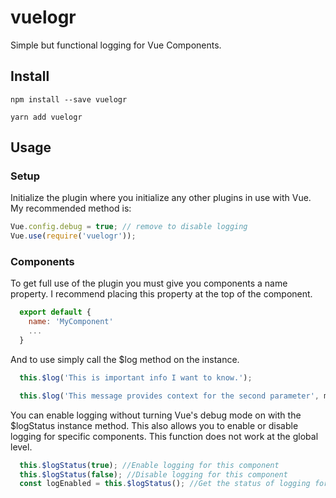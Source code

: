 # vuelogr

Simple but functional logging for Vue Components.

## Install

  `npm install --save vuelogr`

  `yarn add vuelogr`

## Usage

### Setup

Initialize the plugin where you initialize any other plugins in use with Vue. My recommended method is:

  ```javascript
  Vue.config.debug = true; // remove to disable logging
  Vue.use(require('vuelogr'));
  ```

### Components

To get full use of the plugin you must give you components a name property. I recommend placing this property at the top of the component.

```javascript
  export default {
    name: 'MyComponent'
    ...
  }
```

And to use simply call the $log method on the instance.

```javascript
  this.$log('This is important info I want to know.');

  this.$log('This message provides context for the second parameter', mydata);
```

You can enable logging without turning Vue's debug mode on with the $logStatus instance method.
This also allows you to enable or disable logging for specific components. This function does not
work at the global level.

```javascript
  this.$logStatus(true); //Enable logging for this component
  this.$logStatus(false); //Disable logging for this component
  const logEnabled = this.$logStatus(); //Get the status of logging for this component
```
